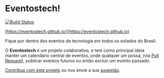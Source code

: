 # Eventostech!

[![Build Status](https://travis-ci.org/eventostech/eventostech.github.io.svg?branch=main)](https://travis-ci.org/eventostech/eventostech.github.io)

[https://eventostech.github.io/](https://eventostech.github.io)

Fique por dentro dos eventos de tecnologia em todos os estados do Brasil.

O **Eventostech** é um projeto colaborativo, e tem como principal ideia manter um calendário central de eventos, onde qualquer um possa, (via [Pull Request](https://github.com/eventostech/eventostech.github.io/pulls)), publicar eventos futuros ou então excluir um evento passado.

[Contribua com este projeto](CONTRIBUTING.md) ou nos envie a sua [sugestão](https://github.com/eventostech/eventostech.github.io/issues).



